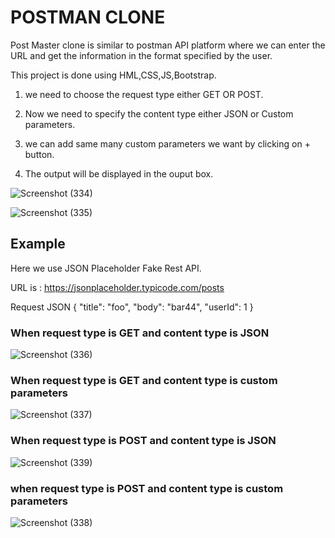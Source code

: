 # POSTMAN CLONE

Post Master clone is similar to postman API platform where we can enter the URL and get the information in the format specified by the user.

This project is done using HML,CSS,JS,Bootstrap.

1. we need to choose the request type either GET OR POST.

2. Now we need to specify the content type either JSON or Custom parameters.

3. we can add same many custom parameters we want by clicking on + button.

4. The output will be displayed in the ouput box.

![Screenshot (334)](https://user-images.githubusercontent.com/80022302/217041066-f42a7bfd-d554-488b-abb2-64f1317a6c0d.png)

![Screenshot (335)](https://user-images.githubusercontent.com/80022302/217041303-204fa9e5-e37b-470c-b958-fa4b67edc003.png)

## Example 
Here we use JSON Placeholder Fake Rest API.

URL is : https://jsonplaceholder.typicode.com/posts

Request JSON
{
    "title": "foo",
    "body": "bar44",
    "userId": 1
  }

### When request type is GET and content type is JSON

![Screenshot (336)](https://user-images.githubusercontent.com/80022302/217043416-31504077-7fcf-4a97-89eb-a33306ab3af3.png)

### When request type is GET and content type is custom parameters

![Screenshot (337)](https://user-images.githubusercontent.com/80022302/217044140-f61f8978-b087-48df-b0ce-ef7e1631375c.png)

### When request type is POST and content type is JSON

![Screenshot (339)](https://user-images.githubusercontent.com/80022302/217044856-597fc6e1-e5eb-4828-a439-9d4cd702ef19.png)

### when request type is POST and content type is custom parameters

![Screenshot (338)](https://user-images.githubusercontent.com/80022302/217044913-03dd3fad-cedc-4133-8aa6-817ebb8b1220.png)
